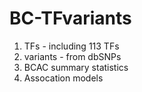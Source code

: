 # BC-TFvariants
1) TFs - including 113 TFs
2) variants - from dbSNPs
3) BCAC summary statistics
4) Assocation models
